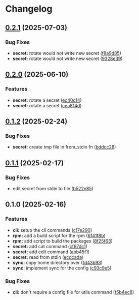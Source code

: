 # Changelog

## [0.2.1](https://github.com/joshuachp/mctl/compare/v0.2.0...v0.2.1) (2025-07-03)


### Bug Fixes

* **secret:** rotate would not write new secret ([f8a9d85](https://github.com/joshuachp/mctl/commit/f8a9d8571e6a8d500e119553f2f74a8d12ee6aa2))
* **secret:** rotate would not write new secret ([9328e39](https://github.com/joshuachp/mctl/commit/9328e3916d6781299d68666ef6fe54d09705ffad))

## [0.2.0](https://github.com/joshuachp/mctl/compare/v0.1.2...v0.2.0) (2025-06-10)


### Features

* **secret:** rotate a secret ([ec40c14](https://github.com/joshuachp/mctl/commit/ec40c1499842e5a01c6c6ceae7b9d7368226bae7))
* **secret:** rotate a secret ([cea814d](https://github.com/joshuachp/mctl/commit/cea814d937ef9e96c2a7610d005387508a305a9b))

## [0.1.2](https://github.com/joshuachp/mctl/compare/v0.1.1...v0.1.2) (2025-02-24)


### Bug Fixes

* **secret:** create tmp file in from_stdin fn ([bddcc28](https://github.com/joshuachp/mctl/commit/bddcc28ca6a2d3ffe7f974c69e64f7c9b9bf5276))

## [0.1.1](https://github.com/joshuachp/mctl/compare/v0.1.0...v0.1.1) (2025-02-17)


### Bug Fixes

* edit secret from stdin to file ([b522e85](https://github.com/joshuachp/mctl/commit/b522e85f056082020fdcb26618bb4515ec81882b))

## 0.1.0 (2025-02-16)


### Features

* **cli:** setup the cli commands ([c17e290](https://github.com/joshuachp/mctl/commit/c17e29050865851a513e076a0078bdfb33945dde))
* **rpm:** add a build script for the rpm ([6141f8b](https://github.com/joshuachp/mctl/commit/6141f8b6e6ce9459625cf09e557b03c65fa98139))
* **rpm:** add script to build the packages ([8f25f63](https://github.com/joshuachp/mctl/commit/8f25f63d1a3d2943c02832234cf0e99c19814671))
* **secret:** add cat command ([cf97dc1](https://github.com/joshuachp/mctl/commit/cf97dc178e23611757592cfa4a1d16b41ef5aa27))
* **secret:** add edit command ([abb45f1](https://github.com/joshuachp/mctl/commit/abb45f1c69d48297fd08fd51c949c5f52ad1d0fe))
* **secret:** read from stdin ([ecdcada](https://github.com/joshuachp/mctl/commit/ecdcada6aa402a775bd3418494d1a4ca3c4b3ab8))
* **sync:** copy home directory over ([1d43b93](https://github.com/joshuachp/mctl/commit/1d43b939eacdfb51bef16226c3c6a0cd58246157))
* **sync:** implement sync for the config ([c93c9e5](https://github.com/joshuachp/mctl/commit/c93c9e5c6fc88ee3998b37d95683eda40f5d05e3))


### Bug Fixes

* **cli:** don't require a config file for utils command ([f5b4ec8](https://github.com/joshuachp/mctl/commit/f5b4ec89f185a637087e7938439d9e6baf7799ff))

